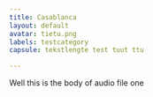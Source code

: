 ```yaml
---
title: Casablanca
layout: default
avatar: tietu.png
labels: testcategory
capsule: tekstlengte test tuut ttu

---
```


Well this is the body of audio file one

